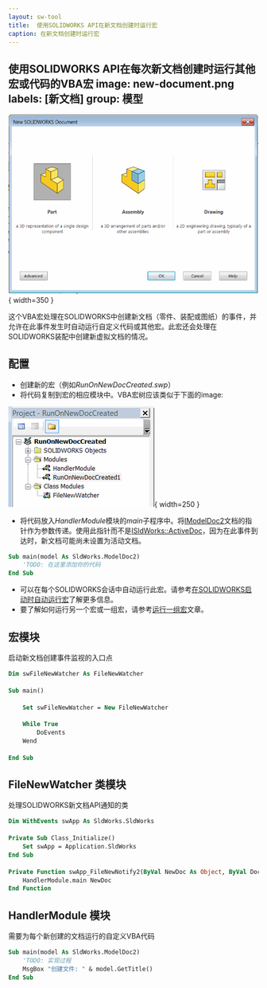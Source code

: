 ```yaml
---
layout: sw-tool
title:  使用SOLIDWORKS API在新文档创建时运行宏
caption: 在新文档创建时运行宏
---
```

 使用SOLIDWORKS API在每次新文档创建时运行其他宏或代码的VBA宏
image: new-document.png
labels: [新文档]
group: 模型
---
![在SOLIDWORKS中创建新文档](new-document.png){ width=350 }

这个VBA宏处理在SOLIDWORKS中创建新文档（零件、装配或图纸）的事件，并允许在此事件发生时自动运行自定义代码或其他宏。此宏还会处理在SOLIDWORKS装配中创建新虚拟文档的情况。

## 配置

* 创建新的宏（例如*RunOnNewDocCreated.swp*）
* 将代码复制到宏的相应模块中。VBA宏树应该类似于下面的image: 

![宏文件树](macro-tree.png){ width=250 }

* 将代码放入*HandlerModule*模块的*main*子程序中。将[IModelDoc2](https://help.solidworks.com/2012/english/api/sldworksapi/SolidWorks.Interop.sldworks~SolidWorks.Interop.sldworks.IModelDoc2.html)文档的指针作为参数传递。使用此指针而不是[ISldWorks::ActiveDoc](https://help.solidworks.com/2012/english/api/sldworksapi/solidworks.interop.sldworks~solidworks.interop.sldworks.isldworks~activedoc.html)，因为在此事件到达时，新文档可能尚未设置为活动文档。

~~~ vb
Sub main(model As SldWorks.ModelDoc2)
    'TODO: 在这里添加你的代码
End Sub
~~~

* 可以在每个SOLIDWORKS会话中自动运行此宏。请参考[在SOLIDWORKS启动时自动运行宏](/docs/codestack/solidworks-api/getting-started/macros/run-macro-on-solidworks-start/)了解更多信息。
* 要了解如何运行另一个宏或一组宏，请参考[运行一组宏](/docs/codestack/solidworks-api/application/frame/run-macros-group/)文章。

## 宏模块

启动新文档创建事件监视的入口点

~~~ vb
Dim swFileNewWatcher As FileNewWatcher

Sub main()
    
    Set swFileNewWatcher = New FileNewWatcher
    
    While True
        DoEvents
    Wend
    
End Sub
~~~



## FileNewWatcher 类模块

处理SOLIDWORKS新文档API通知的类

~~~ vb
Dim WithEvents swApp As SldWorks.SldWorks

Private Sub Class_Initialize()
    Set swApp = Application.SldWorks
End Sub

Private Function swApp_FileNewNotify2(ByVal NewDoc As Object, ByVal DocType As Long, ByVal TemplateName As String) As Long
    HandlerModule.main NewDoc
End Function
~~~



## HandlerModule 模块

需要为每个新创建的文档运行的自定义VBA代码

~~~ vb
Sub main(model As SldWorks.ModelDoc2)
    'TODO: 实现过程
    MsgBox "创建文件: " & model.GetTitle()
End Sub
~~~